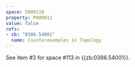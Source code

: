 ```yaml
---
space: S000110
property: P000011
value: false
refs:
- zb: "0386.54001"
  name: Counterexamples in Topology
---
```


See item #3 for space #113 in {{zb:0386.54001}}.
